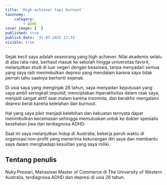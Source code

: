 ```yaml
---
title: 'High-achiever tapi burnout'
taxonomy:
    category:
        - ADHD
cover_image: {  }
published: true
publish_date: '31-07-2025 17:33'
visible: true
---
```


Sejak kecil saya adalah seseorang yang high achiever. Nilai akademis selalu di atas rata-rata, berhasil masuk ke sekolah hingga universitas favorit, melanjutkan studi di luar negeri dengan beasiswa, tanpa menyadari semua yang saya raih menimbulkan depresi yang mendalam karena saya tidak pernah tahu saatnya berhenti sejenak.

Di usia saya yang menginjak 26 tahun, saya menyadari keputusan yang saya ambil seringkali impulsif, menciptakan hiperaktivitas dalam otak saya, menjadi sangat aktif saat malam karena insomnia, dan berakhir mengalami depresi berat karena kelelahan dan burnout.

Hal yang saya pikir menjadi kelebihan dan kekuatan ternyata dapat menimbulkan kecemasan sehingga memutuskan untuk ke dokter spesialis kesehatan jiwa dan terdiagnosa ADHD.

Saat ini saya melanjutkan hidup di Australia, bekerja paruh waktu di organisasi non-profit yang menerima kekurangan diri saya dan membantu saya dalam menghadapi kesulitan yang saya miliki.

<h2>Tentang penulis</h2>
Nuky Presiari, Mahasiswi Master of Commerce di The University of Western Australia, terdiagnosa ADHD dan depresi di usia 26 tahun.